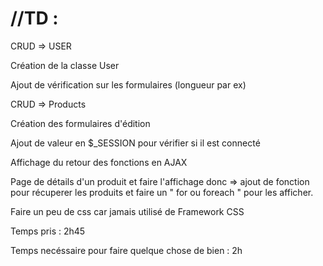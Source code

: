 # //TD :

CRUD => USER

Création de la classe User

Ajout de vérification sur les formulaires (longueur par ex)

CRUD => Products

Création des formulaires d'édition

Ajout de valeur en $_SESSION pour vérifier si il est connecté

Affichage du retour des fonctions en AJAX

Page de détails d'un produit et faire l'affichage donc => ajout de fonction pour récuperer les produits et faire un " for ou foreach " pour les afficher.

Faire un peu de css car jamais utilisé de Framework CSS 



Temps pris : 2h45

Temps necéssaire pour faire quelque chose de bien : 2h